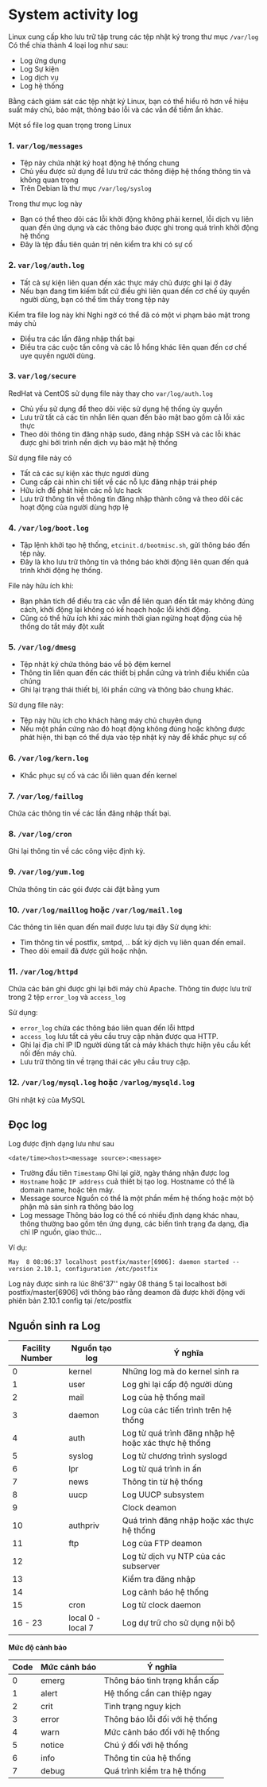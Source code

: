 # System activity log

Linux cung cấp kho lưu trữ tập trung các tệp nhật ký trong thư mục `/var/log`
Có thể chia thành 4 loại log như sau:
* Log ứng dụng
* Log Sự kiện
* Log dịch vụ
* Log hệ thống

Bằng cách giám sát các tệp nhật ký Linux, bạn có thể hiểu rõ hơn về hiệu suất máy chủ, bảo mật, thông báo lỗi và các vẫn đề tiềm ẩn khác.

Một số file log quan trọng trong Linux

### 1. `var/log/messages`
* Tệp này chứa nhật ký hoạt động hệ thống chung
* Chủ yếu được sử dụng để lưu trữ các thông điệp hệ thống thông tin và không quan trọng
* Trên Debian là thư mục `/var/log/syslog`

Trong thư mục log này
* Bạn có thể theo dõi các lỗi khởi động không phải kernel, lỗi dịch vụ liên quan đến ứng dụng và các thông báo được ghi trong quá trình khởi động hệ thống
* Đây là tệp đầu tiên quản trị nên kiểm tra khi có sự cố

### 2. `var/log/auth.log`
* Tất cả sự kiện liên quan đến xác thực máy chủ được ghi lại ở đây
* Nếu bạn đang tìm kiếm bất cứ điều ghì liên quan đến cơ chế ủy quyền người dùng, bạn có thể tìm thấy trong tệp này

Kiểm tra file log này khi
Nghi ngờ có thể đã có một vi phạm bảo mật trong máy chủ
* Điều tra các lần đăng nhập thất bại
* Điều tra các cuộc tấn công và các lỗ hổng khác liên quan đến cơ chế uye quyền người dùng.

### 3. `var/log/secure`
RedHat và CentOS sử dụng file này thay cho `var/log/auth.log`
* Chủ yếu sử dụng để theo dõi việc sử dụng hệ thống ủy quyền
* Lưu trữ tất cả các tin nhắn liên quan đến bảo mật bao gồm cả lỗi xác thực
* Theo dõi thông tin đăng nhập sudo, đăng nhập SSH và các lỗi khác được ghi bởi trình nền dịch vụ bảo mật hệ thống

Sử dụng file này có
* Tất cả các sự kiện xác thực ngươi dùng
* Cung cấp cài nhìn chi tiết về các nỗ lực đăng nhập trái phép
* Hữu ích để phát hiện các nỗ lực hack
* Lưu trữ thông tin về thông tin đăng nhập thành công và theo dõi các hoạt động của người dùng hợp lệ

### 4. `/var/log/boot.log`
* Tập lệnh khởi tạo hệ thống, `etcinit.d/bootmisc.sh`, gửi thông báo đến tệp này. 
* Đây là kho lưu trữ thông tin và thông báo khởi động liên quan đến quá trình khởi động hẹ thống.

File này hữu ích khi:
* Bạn phân tích để điều tra các vẫn đề liên quan đến tắt máy không đúng cách, khởi động lại không có kế hoạch hoặc lỗi khởi động.
* Cũng có thể hữu ích khi xác minh thời gian ngừng hoạt động của hệ thống do tắt máy đột xuất

### 5. `/var/log/dmesg`
* Tệp nhật ký chứa thông báo về bộ đệm kernel
* Thông tin liên quan đến các thiết bị phần cứng và trình điều khiển của chúng
* Ghi lại trạng thái thiết bị, lõi phần cứng và thông báo chung khác.

Sử dụng file này:
* Tệp này hữu ích cho khách hàng máy chủ chuyên dụng
* Nếu một phần cứng nào đó hoạt động không đúng hoặc không được phát hiện, thì bạn có thể dựa vào tệp nhật ký này để khắc phục sự cố

### 6. `/var/log/kern.log`
* Khắc phục sự cố và các lỗi liên quan đến kernel

### 7. `/var/log/faillog`
Chứa các thông tin về các lần đăng nhập thất bại.

### 8. `/var/log/cron`
Ghi lại thông tin về các công việc định kỳ.

### 9. `/var/log/yum.log`
Chứa thông tin các gói được cài đặt bằng yum

### 10. `/var/log/maillog` hoặc `/var/log/mail.log`
Các thông tin liên quan đến mail được lưu tại đây
Sử dụng khi:
* Tìm thông tin về postfix, smtpd, .. bất kỳ dịch vụ liên quan đến email.
* Theo dõi email đã được gửi hoặc nhận.

### 11. `/var/log/httpd`
Chứa các bản ghi được ghi lại bởi máy chủ Apache. Thông tin được lưu trữ trong 2 tệp `error_log` và `access_log`

Sử dụng:
* `error_log` chứa các thông báo liên quan đến lỗi httpd
* `access_log` lưu tất cả yêu cầu truy cập nhận được qua HTTP.
* Ghi lại địa chỉ IP ID người dùng tất cả máy khách thực hiện yêu cầu kết nối đến máy chủ.
* Lưu trữ thông tin về trạng thái các yêu cầu truy cập.

### 12. `/var/log/mysql.log` hoặc `/varlog/mysqld.log`

Ghi nhật ký của MySQL

## Đọc log
Log được định dạng lưu như sau

```
<date/time><host><message source>:<message>
```

- Trường đầu tiên `Timestamp`
Ghi lại giờ, ngày tháng nhận được log
- `Hostname` hoặc `IP address` cuả thiết bị tạo log.
Hostname có thể là domain name, hoặc tên máy.
- Message source 
Nguồn có thể là một phần mềm hệ thống hoặc một bộ phận mà sản sinh ra thông báo log
- Log message
Thông báo log có thể có nhiều định dạng khác nhau, thông thường bao gồm tên ứng dụng, các biến tình trạng đa dạng, địa chỉ IP nguồn, giao thức... 

Ví dụ:
```
May  8 08:06:37 localhost postfix/master[6906]: daemon started -- version 2.10.1, configuration /etc/postfix
```
Log này được sinh ra lúc 8h6'37'' ngày 08 tháng 5 tại localhost bởi postfix/master[6906] với thông báo rằng deamon đã được khởi động với phiên bản 2.10.1 config tại /etc/postfix

## Nguồn sinh ra Log


|Facility Number|Nguồn tạo log | Ý nghĩa |
|---------|--------------|---------|
|0|kernel | Những log mà do kernel sinh ra |
|1|user | Log ghi lại cấp độ người dùng|
|2|mail | Log của hệ thống mail |
|3|daemon | Log của các tiến trình trên hệ thống |
|4|auth | Log từ quá trình đăng nhập hệ hoặc xác thực hệ thống |
|5|syslog | Log từ chương trình syslogd |
|6|lpr | Log từ quá trình in ấn |
|7|news | Thông tin từ hệ thống | 
|8|uucp | Log UUCP subsystem |
|9||Clock deamon|
|10|authpriv|Quá trình đăng nhập hoặc xác thực hệ thống|
|11|ftp|Log của FTP deamon|
|12||Log từ dịch vụ NTP của các subserver|
|13||Kiểm tra đăng nhập|
|14||Log cảnh báo hệ thống|
|15|cron|Log từ clock daemon|
|16 - 23|local 0 -local 7|Log dự trữ cho sử dụng nội bộ|



**Mức độ cảnh bảo**

|Code|Mức cảnh báo|	Ý nghĩa|
|---------|--------------|---------|
|0|emerg|	Thông báo tình trạng khẩn cấp|
|1|alert|	Hệ thống cần can thiệp ngay|
|2|crit|	Tình trạng nguy kịch|
|3|error|	Thông báo lỗi đối với hệ thống|
|4|warn|	Mức cảnh báo đối với hệ thống|
|5|notice|	Chú ý đối với hệ thống|
|6|info|	Thông tin của hệ thống|
|7|debug|	Quá trình kiểm tra hệ thống|

